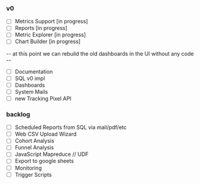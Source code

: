 
### v0

- [ ] Metrics Support [in progress]
- [ ] Reports [in progress]
- [ ] Metric Explorer [in progress]
- [ ] Chart Builder [in progress]

-- at this point we can rebuild the old dashboards in the UI without any code --

- [ ] Documentation
- [ ] SQL v0 impl
- [ ] Dashboards
- [ ] System Mails
- [ ] new Tracking Pixel API

### backlog

- [ ] Scheduled Reports from SQL via mail/pdf/etc
- [ ] Web CSV Upload Wizard
- [ ] Cohort Analysis
- [ ] Funnel Analysis
- [ ] JavaScript Mapreduce // UDF
- [ ] Export to google sheets
- [ ] Monitoring
- [ ] Trigger Scripts

